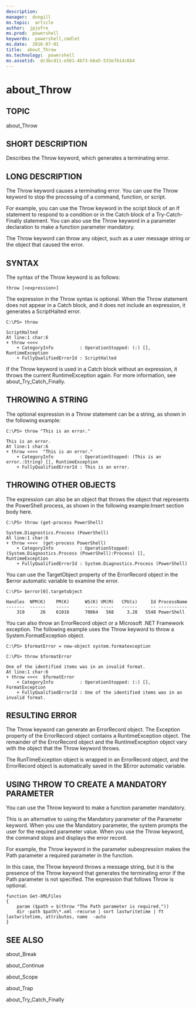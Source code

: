 ```yaml
---
description:  
manager:  dongill
ms.topic:  article
author:  jpjofre
ms.prod:  powershell
keywords:  powershell,cmdlet
ms.date:  2016-07-01
title:  about_Throw
ms.technology:  powershell
ms.assetid:  dc3bcd11-e561-4b73-b6a5-533e7b14c6b4
---
```


# about_Throw
## TOPIC  
 about\_Throw  
  
## SHORT DESCRIPTION  
 Describes the Throw keyword, which generates a terminating error.  
  
## LONG DESCRIPTION  
 The Throw keyword causes a terminating error. You can use the Throw keyword to stop the processing of a command, function, or script.  
  
 For example, you can use the Throw keyword in the script block of an If statement to respond to a condition or in the Catch block of a Try\-Catch\-Finally statement. You can also use the Throw keyword in a parameter declaration to make a function parameter mandatory.  
  
 The Throw keyword can throw any object, such as a user message string or the object that caused the error.  
  
## SYNTAX  
 The syntax of the Throw keyword is as follows:  
  
```  
throw [<expression>]  
```  
  
 The expression in the Throw syntax is optional. When the Throw statement does not appear in a Catch block, and it does not include an expression, it generates a ScriptHalted error.  
  
```  
C:\PS> throw  
  
ScriptHalted  
At line:1 char:6  
+ throw <<<<  
    + CategoryInfo          : OperationStopped: (:) [], RuntimeException  
    + FullyQualifiedErrorId : ScriptHalted  
```  
  
 If the Throw keyword is used in a Catch block without an expression, it throws the current RuntimeException again. For more information, see about\_Try\_Catch\_Finally.  
  
## THROWING A STRING  
 The optional expression in a Throw statement can be a string, as shown in the following example:  
  
```  
C:\PS> throw "This is an error."  
  
This is an error.  
At line:1 char:6  
+ throw <<<<  "This is an error."  
    + CategoryInfo          : OperationStopped: (This is an error.:String) [], RuntimeException  
    + FullyQualifiedErrorId : This is an error.  
```  
  
## THROWING OTHER OBJECTS  
 The expression can also be an object that throws the object that represents the PowerShell process, as shown in the following example:Insert section body here.  
  
```  
C:\PS> throw (get-process PowerShell)  
  
System.Diagnostics.Process (PowerShell)  
At line:1 char:6  
+ throw <<<<  (get-process PowerShell)  
    + CategoryInfo          : OperationStopped: (System.Diagnostics.Process (PowerShell):Process) [],   
RuntimeException  
    + FullyQualifiedErrorId : System.Diagnostics.Process (PowerShell)  
```  
  
 You can use the TargetObject property of  the ErrorRecord object in the $error automatic variable to examine the error.  
  
```  
C:\PS> $error[0].targetobject  
  
Handles  NPM(K)    PM(K)      WS(K) VM(M)   CPU(s)     Id ProcessName                                                              
-------  ------    -----      ----- -----   ------     -- -----------                                                              
    319      26    61016      70864   568     3.28   5548 PowerShell  
```  
  
 You can also throw an ErrorRecord object or a Microsoft .NET Framework exception. The following example uses the Throw keyword to throw a System.FormatException object.  
  
```  
C:\PS> $formatError = new-object system.formatexception  
  
C:\PS> throw $formatError  
  
One of the identified items was in an invalid format.  
At line:1 char:6  
+ throw <<<<  $formatError  
    + CategoryInfo          : OperationStopped: (:) [], FormatException  
    + FullyQualifiedErrorId : One of the identified items was in an invalid format.  
```  
  
## RESULTING ERROR  
 The Throw keyword can generate an ErrorRecord object. The Exception property of the ErrorRecord object contains a RuntimeException object. The remainder of the ErrorRecord object and the RuntimeException object vary with the object that the Throw keyword throws.  
  
 The RunTimeException object is wrapped in an ErrorRecord object, and the ErrorRecord object is automatically saved in the $Error automatic variable.  
  
## USING THROW TO CREATE A MANDATORY PARAMETER  
 You can use the Throw keyword to make a function parameter mandatory.  
  
 This is an alternative to using the Mandatory parameter of the Parameter keyword. When you use the Mandatory parameter, the system prompts the user for the required parameter value. When you use the Throw keyword, the command stops and displays the error record.  
  
 For example, the Throw keyword in the parameter subexpression makes the Path parameter a required parameter in the function.  
  
 In this case, the Throw keyword throws a message string, but it is the presence of the Throw keyword that generates the terminating error if the Path parameter is not specified. The expression that follows Throw is optional.  
  
```  
function Get-XMLFiles  
{  
    param ($path = $(throw "The Path parameter is required."))  
    dir -path $path\*.xml -recurse | sort lastwritetime | ft lastwritetime, attributes, name  -auto  
}  
```  
  
## SEE ALSO  
 about\_Break  
  
 about\_Continue  
  
 about\_Scope  
  
 about\_Trap  
  
 about\_Try\_Catch\_Finally

